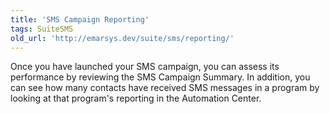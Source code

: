 ```yaml
---
title: 'SMS Campaign Reporting'
tags: SuiteSMS
old_url: 'http://emarsys.dev/suite/sms/reporting/'
---
```


Once you have launched your SMS campaign, you can assess its performance by reviewing the SMS Campaign Summary. In addition, you can see how many contacts have received SMS messages in a program by looking at that program's reporting in the Automation Center.
